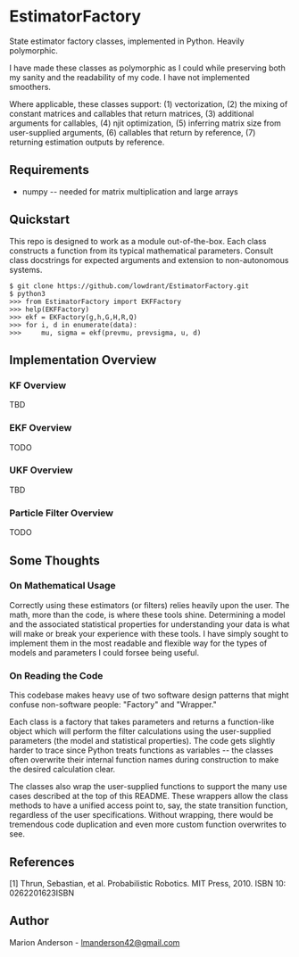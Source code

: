 # EstimatorFactory
State estimator factory classes, implemented in Python. Heavily polymorphic.

I have made these classes as polymorphic as I could while preserving both my
sanity and the readability of my code. I have not implemented smoothers.

Where applicable, these classes support:
(1) vectorization, (2) the mixing of constant matrices and callables that
return matrices, (3) additional arguments for callables, (4) njit optimization,
(5) inferring matrix size from user-supplied arguments, (6) callables that
return by reference, (7) returning estimation outputs by reference.

## Requirements
* numpy -- needed for matrix multiplication and large arrays

## Quickstart
This repo is designed to work as a module out-of-the-box. Each class constructs
a function from its typical mathematical parameters. Consult class docstrings
for expected arguments and extension to non-autonomous systems.
```
$ git clone https://github.com/lowdrant/EstimatorFactory.git
$ python3
>>> from EstimatorFactory import EKFFactory
>>> help(EKFFactory)
>>> ekf = EKFactory(g,h,G,H,R,Q)
>>> for i, d in enumerate(data):
>>>     mu, sigma = ekf(prevmu, prevsigma, u, d)
```

## Implementation Overview
### KF Overview
TBD
### EKF Overview
TODO
### UKF Overview
TBD
### Particle Filter Overview
TODO

## Some Thoughts
### On Mathematical Usage
Correctly using these estimators (or filters) relies heavily upon the user.
The math, more than the code, is where these tools shine. Determining a model
and the associated statistical properties for understanding your data is what
will make or break your experience with these tools. I have simply sought to
implement them in the most readable and flexible way for the types of models
and parameters I could forsee being useful.

### On Reading the Code
This codebase makes heavy use of two software design patterns that might
confuse non-software people: "Factory" and "Wrapper."

Each class is a factory that takes parameters and returns a function-like object
which will perform the filter calculations using the user-supplied parameters
(the model and statistical properties). The code gets slightly harder to trace
since Python treats functions as variables -- the classes often overwrite
their internal function names during construction to make the desired
calculation clear.

The classes also wrap the user-supplied functions to support the many use cases
described at the top of this README. These wrappers allow the class methods to
have a unified access point to, say, the state transition function, regardless
of the user specifications. Without wrapping, there would be tremendous code
duplication and even more custom function overwrites to see.

## References
[1] Thrun, Sebastian, et al. Probabilistic Robotics. MIT Press, 2010. ISBN 10: 0262201623ISBN

## Author
Marion Anderson - [lmanderson42@gmail.com](mailto:lmanderson42@gmail.com)
